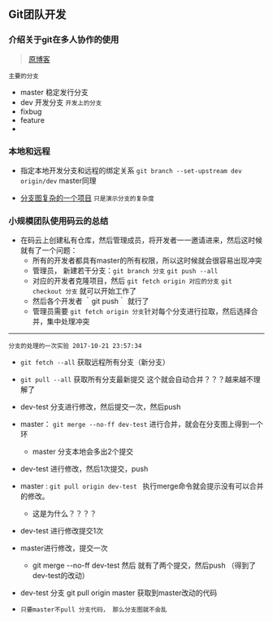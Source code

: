 ## Git团队开发

### 介绍关于git在多人协作的使用
> [原博客](http://nvie.com/posts/a-successful-git-branching-model/)

`主要的分支`
- master 稳定发行分支
- dev 开发分支
`开发上的分支`
- fixbug
- feature
- 

### 本地和远程
- 指定本地开发分支和远程的绑定关系 `git branch --set-upstream dev origin/dev` master同理

- [分支图复杂的一个项目](https://github.com/Netflix/eureka/network) `只是演示分支的复杂度`


### 小规模团队使用码云的总结
- 在码云上创建私有仓库，然后管理成员，将开发者一一邀请进来，然后这时候就有了一个问题：
    - 所有的开发者都具有master的所有权限，所以这时候就会很容易出现冲突
    - 管理员， 新建若干分支：`git branch 分支` `git push --all` 
    - 对应的开发者克隆项目，然后 `git fetch origin 对应的分支` `git checkout 分支` 就可以开始工作了
    - 然后各个开发者 ｀git push｀ 就行了
    - 管理员需要 `git fetch origin 分支`针对每个分支进行拉取，然后选择合并，集中处理冲突

********

`分支的处理的一次实验 2017-10-21 23:57:34`
- `git fetch --all` 获取远程所有分支（新分支）
- `git pull --all` 获取所有分支最新提交 这个就会自动合并？？？越来越不理解了

- dev-test 分支进行修改，然后提交一次，然后push 
- master： `git merge --no-ff dev-test` 进行合并，就会在分支图上得到一个环
    - master 分支本地会多出2个提交

- dev-test 进行修改，然后1次提交，push
- master : `git pull origin dev-test ` 执行merge命令就会提示没有可以合并的修改。
    - 这是为什么？？？？

- dev-test 进行修改提交1次
- master进行修改，提交一次
    - git merge --no-ff dev-test 然后 就有了两个提交，然后push （得到了dev-test的改动）
- dev-test 分支 git pull origin master 获取到master改动的代码
- `只要master不pull 分支代码， 那么分支图就不会乱`
